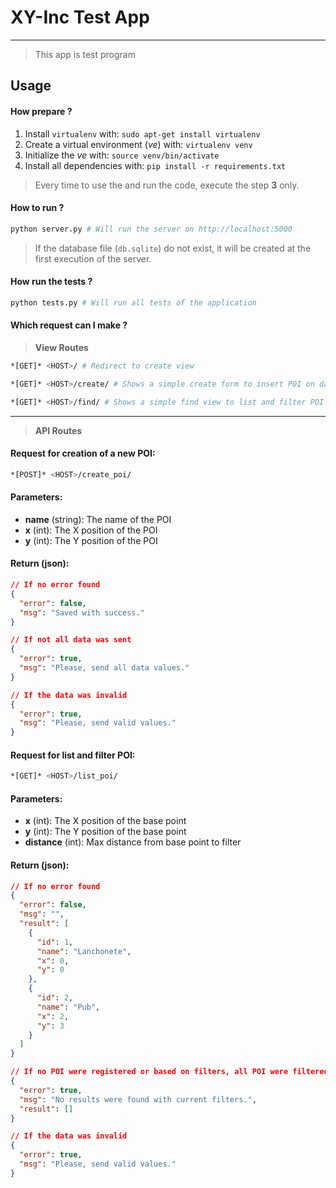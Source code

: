 # XY-Inc Test App
---
> This app is test program

## Usage

#### How prepare ?

1. Install `virtualenv` with: `sudo apt-get install virtualenv`
2. Create a virtual environment (_ve_) with: `virtualenv venv`
3. Initialize the _ve_ with: `source venv/bin/activate`
4. Install all dependencies with: `pip install -r requirements.txt`

> Every time to use the and run the code, execute the step **3** only.

#### How to run ?

```bash
python server.py # Will run the server on http://localhost:5000
```

> If the database file (`db.sqlite`) do not exist, it will be created at the first execution of the server.

#### How run the tests ?

```bash
python tests.py # Will run all tests of the application
```

#### Which request can I make ?

> **View Routes**

```bash
*[GET]* <HOST>/ # Redirect to create view
```

```bash
*[GET]* <HOST>/create/ # Shows a simple create form to insert POI on database
```

```bash
*[GET]* <HOST>/find/ # Shows a simple find view to list and filter POI
```

---
> **API Routes**

#### Request for creation of a new POI:

```bash
*[POST]* <HOST>/create_poi/
```

#### Parameters:
- **name** (string): The name of the POI
- **x** (int): The X position of the POI
- **y** (int): The Y position of the POI

#### Return (json):

```json
// If no error found
{
  "error": false,
  "msg": "Saved with success."
}
```
```json
// If not all data was sent
{
  "error": true,
  "msg": "Please, send all data values."
}
```
```json
// If the data was invalid
{
  "error": true,
  "msg": "Please, send valid values."
}
```

#### Request for list and filter POI:

```bash
*[GET]* <HOST>/list_poi/
```

#### Parameters:
- **x** (int): The X position of the base point
- **y** (int): The Y position of the base point
- **distance** (int): Max distance from base point to filter

#### Return (json):

```json
// If no error found
{
  "error": false,
  "msg": "",
  "result": [
    {
      "id": 1,
      "name": "Lanchonete",
      "x": 0,
      "y": 0
    },
    {
      "id": 2,
      "name": "Pub",
      "x": 2,
      "y": 3
    }
  ]
}
```
```json
// If no POI were registered or based on filters, all POI were filtered
{
  "error": true,
  "msg": "No results were found with current filters.",
  "result": []
}
```
```json
// If the data was invalid
{
  "error": true,
  "msg": "Please, send valid values."
}
```
